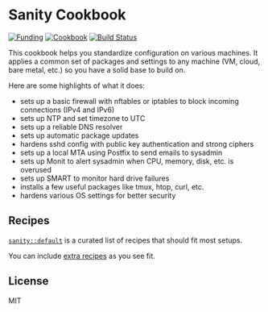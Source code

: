 # Sanity Cookbook

[![Funding](https://img.shields.io/liberapay/patrons/infertux.svg?logo=liberapay)](https://liberapay.com/infertux/donate)
[![Cookbook](https://img.shields.io/cookbook/v/sanity.svg)](https://supermarket.getchef.com/cookbooks/sanity)
[![Build Status](https://github.com/github/docs/actions/workflows/test.yml/badge.svg)](https://github.com/infertux/chef-sanity/actions)

This cookbook helps you standardize configuration on various machines.
It applies a common set of packages and settings to any machine (VM, cloud, bare metal, etc.) so you have a solid base to build on.

Here are some highlights of what it does:

- sets up a basic firewall with nftables or iptables to block incoming connections (IPv4 and IPv6)
- sets up NTP and set timezone to UTC
- sets up a reliable DNS resolver
- sets up automatic package updates
- hardens sshd config with public key authentication and strong ciphers
- sets up a local MTA using Postfix to send emails to sysadmin
- sets up Monit to alert sysadmin when CPU, memory, disk, etc. is overused
- sets up SMART to monitor hard drive failures
- installs a few useful packages like tmux, htop, curl, etc.
- hardens various OS settings for better security

## Recipes

[`sanity::default`](https://github.com/infertux/chef-sanity/tree/master/recipes/default.rb) is a curated list of recipes that should fit most setups.

You can include [extra recipes](https://github.com/infertux/chef-sanity/tree/master/recipes) as you see fit.

## License

MIT
